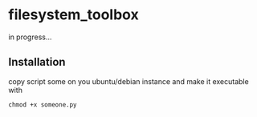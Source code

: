# filesystem_toolbox

in progress...

## Installation
copy script some on you ubuntu/debian instance and make it executable with

    chmod +x someone.py 